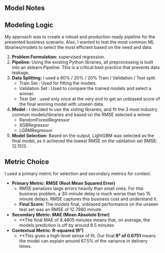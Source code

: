 ## Model Notes

## Modeling Logic
My approach was to create a robust and production ready pipeline for the presented business scenario. Also, I wanted to test the most common ML libraries/models to select the most efficient based on the need and data. 

1.  **Problem Formulation:** supervised regression.
2.  **Pipeline:** Using the existing Python libraries, all preprocessing is built into an sklearn.Pipeline. This is a critical best practice that prevents data leakage.
3.  **Data Splitting:** I used a 60% / 20% / 20% Train / Validation / Test split.
    * Train Set : Used for fitting the models.
    * Validation Set : Used to compare the trained models and select a winner.
    * Test Set : used only once at the very end to get an unbiased score of the final winning model with unseen data. 
4.  **Model :** I decided to use the xisting libraries, and fit the 3 most industry common models/libraries and based on the RMSE selected a winner
    * RandomForestRegressor
    * XGBRegressor
    * LGBMRegressor
5.  **Model Selection:** Based on the output, LightGBM was selected as the final model, as it achieved the lowest RMSE on the validation set RMSE: 12.1513. 

## Metric Choice

I used a primary metric for selection and secondary metrics for context.
* **Primary Metric: RMSE (Root Mean Squared Error)**
    * RMSE penalizes large errors heavily than small ones. For this business problem, a 30-minute delay is much worse than two 15 minute delays. RMSE captures this business cost and understand it. 
    * **Final Score:** The models final, unbiased performance on the unseen test set was an RMSE of 12.7980 minute.
* **Secondary Metric: MAE (Mean Absolute Error)**
    * **The final MAE of 8.4805 minutes means that, on average, the models prediction is off by around 8.5 minutes
* **Contextual Metric: R-squared (R²)**
    * **This gives a high-level sense of fit. Our final **R² of 0.6751** means the model can explain around 67.5% of the variance in delivery times.
